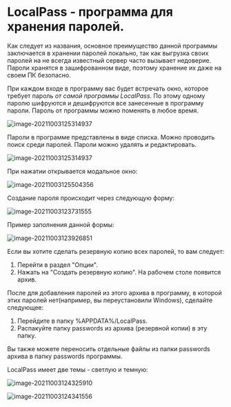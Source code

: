 # LocalPass - программа для хранения паролей.

Как следует из названия, основное преимущество данной программы заключается в хранении паролей локально, так как выгрузка своих паролей на не всегда известный сервер часто вызывает недоверие. Пароли хранятся в зашифрованном виде, поэтому хранение их даже на своем ПК безопасно. 

При каждом входе в программу вас будет встречать окно, которое требует пароль *от самой программы LocalPass*. По этому одному паролю шифруются и дешифруются все занесенные в программу пароли. Пароль от программы можно поменять в любое время.

![image-20211003125314937](https://i.ibb.co/ZYsNT3g/image-20211003123049108.png)

Пароли в программе представлены в виде списка. Можно проводить поиск среди паролей. Пароли можно удалять и редактировать.

![image-20211003125314937](https://i.ibb.co/KD3ZcR4/image-20211003125314937.png)

При нажатии открывается модальное окно:

![image-20211003125504356](https://i.ibb.co/Fn2DwLd/image-20211003125504356.png)

Создание пароля происходит через следующую форму:

![image-20211003123731555](https://i.ibb.co/SNXWpNv/image-20211003123731555.png)

Пример заполнения данной формы:

![image-20211003123926851](https://i.ibb.co/G7BWVrF/image-20211003123926851.png)

Если вы хотите сделать резервную копию всех паролей, то вам следует:

1. Перейти в раздел "Опции".
2. Нажать на "Создать резервную копию". На рабочем столе появится архив.

После для добавления паролей из этого архива в программу, в которой этих паролей нет(например, вы переустановили Windows), сделайте следующее:

1. Перейдите в папку %APPDATA%/LocalPass.
2. Распакуйте папку passwords из архива (резервной копии) в эту папку.

Вы также можете переносить отдельные файлы из папки passwords архива в папку passwords программы.



LocalPass имеет две темы - светлую и темную:

![image-20211003124325910](https://i.ibb.co/GcWqs7q/image-20211003124341556.png)

![image-20211003124341556](https://i.ibb.co/fdV8h5H/image-20211003124325910.png)
